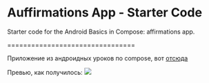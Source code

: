 Auffirmations App - Starter Code
================================

Starter code for the Android Basics in Compose: affirmations app.

================================

Приложение из андроидных уроков по compose, вот [отсюда](https://www.google.com "отсюда")

Превью, как получилось:
![](https://github.com/rumiant348/auffirmations/auffirmations.gif)